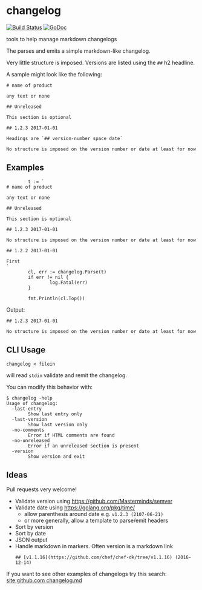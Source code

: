 # changelog

[![Build Status](https://travis-ci.org/signalsciences/changelog.svg?branch=master)](https://travis-ci.org/signalsciences/changelog) [![GoDoc](https://godoc.org/github.com/signalsciences/changelog?status.svg)](https://godoc.org/github.com/signalsciences/changelog)

tools to help manage markdown changelogs

The parses and emits a simple markdown-like changelog.

Very little structure is imposed.  Versions are listed using the `##` h2 headline.

A sample might look like the following:

```
# name of product

any text or none

## Unreleased

This section is optional

## 1.2.3 2017-01-01

Headings are `## version-number space date`

No structure is imposed on the version number or date at least for now
```

## Examples

```
        t := `
# name of product

any text or none

## Unreleased

This section is optional

## 1.2.3 2017-01-01

No structure is imposed on the version number or date at least for now 

## 1.2.2 2017-01-01

First
`
        cl, err := changelog.Parse(t)
        if err != nil {
                log.Fatal(err)
        }   

        fmt.Println(cl.Top())
```

Output:

```
## 1.2.3 2017-01-01

No structure is imposed on the version number or date at least for now
```

## CLI Usage

```
changelog < filein
```

will read `stdin` validate and remit the changelog.

You can modify this behavior with:

```
$ changelog -help
Usage of changelog:
  -last-entry
    	Show last entry only
  -last-version
    	Show last version only
  -no-comments
    	Error if HTML comments are found
  -no-unreleased
    	Error if an unreleased section is present
  -version
    	Show version and exit
```

## Ideas

Pull requests very welcome!

* Validate version using https://github.com/Masterminds/semver
* Validate date using https://golang.org/pkg/time/
    * allow parenthesis around date e.g. `v1.2.3 (2107-06-21)`
    * or more generally, allow a template to parse/emit headers
* Sort by version
* Sort by date
* JSON output
* Handle markdown in markers.  Often version is a markdown link
    ```
    ## [v1.1.16](https://github.com/chef/chef-dk/tree/v1.1.16) (2016-12-14)
    ```

If you want to see other examples of changelogs try this search:
[site:github.com changelog.md]( https://www.google.com/search?&q=site:github.com+changelog.md&ie=UTF-8&oe=UTF-8#q=site:github.com+changelog.md)

